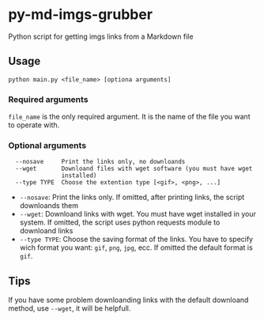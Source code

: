 # py-md-imgs-grubber
Python script for getting imgs links from a Markdown file

## Usage

`python main.py <file_name> [optiona arguments]`

### Required arguments

`file_name` is the only required argument. It is the name of the file you want to operate with.

### Optional arguments

```text
  --nosave     Print the links only, no downloands
  --wget       Downloand files with wget software (you must have wget
               installed)
  --type TYPE  Choose the extention type [<gif>, <png>, ...]
```

* `--nosave`: Print the links only. If omitted, after printing links, the script downloands them
* `--wget`: Downloand links with wget. You must have wget installed in your system. If omitted, the script uses python requests module to downloand links
* `--type TYPE`: Choose the saving format of the links. You have to specify wich format you want: `gif`, `png`, `jpg`, ecc. If omitted the default format is `gif`.

## Tips

If you have some problem downloanding links with the default downloand method, use `--wget`, it will be helpfull.
